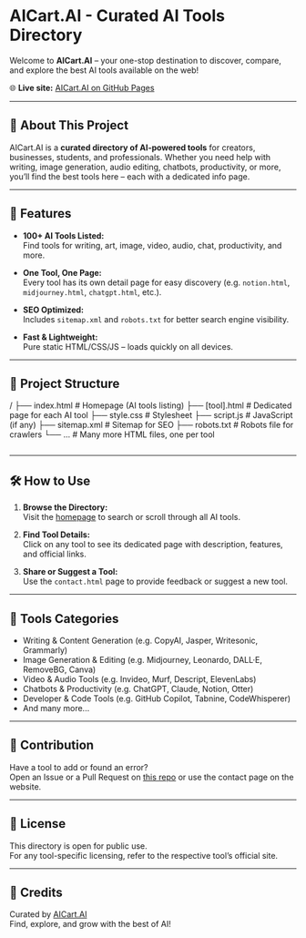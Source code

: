 # AICart.AI - Curated AI Tools Directory

Welcome to **AICart.AI** – your one-stop destination to discover, compare, and explore the best AI tools available on the web!

🌐 **Live site:** [AICart.AI on GitHub Pages](https://aicart-ai.github.io/aicart.ai/)

---

## 🚀 About This Project

AICart.AI is a **curated directory of AI-powered tools** for creators, businesses, students, and professionals. Whether you need help with writing, image generation, audio editing, chatbots, productivity, or more, you’ll find the best tools here – each with a dedicated info page.

---

## 🧰 Features

- **100+ AI Tools Listed:**  
    Find tools for writing, art, image, video, audio, chat, productivity, and more.

- **One Tool, One Page:**  
    Every tool has its own detail page for easy discovery (e.g. `notion.html`, `midjourney.html`, `chatgpt.html`, etc.).

- **SEO Optimized:**  
    Includes `sitemap.xml` and `robots.txt` for better search engine visibility.

- **Fast & Lightweight:**  
    Pure static HTML/CSS/JS – loads quickly on all devices.

---

## 📂 Project Structure
/
├── index.html              # Homepage (AI tools listing)
├── [tool].html             # Dedicated page for each AI tool
├── style.css               # Stylesheet
├── script.js               # JavaScript (if any)
├── sitemap.xml             # Sitemap for SEO
├── robots.txt              # Robots file for crawlers
└── ...                     # Many more HTML files, one per tool
```
```
---

## 🛠️ How to Use

1. **Browse the Directory:**  
   Visit the [homepage](https://aicart-ai.github.io/aicart.ai/) to search or scroll through all AI tools.

2. **Find Tool Details:**  
   Click on any tool to see its dedicated page with description, features, and official links.

3. **Share or Suggest a Tool:**  
   Use the `contact.html` page to provide feedback or suggest a new tool.

---

## 🤖 Tools Categories

- Writing & Content Generation (e.g. CopyAI, Jasper, Writesonic, Grammarly)
- Image Generation & Editing (e.g. Midjourney, Leonardo, DALL·E, RemoveBG, Canva)
- Video & Audio Tools (e.g. Invideo, Murf, Descript, ElevenLabs)
- Chatbots & Productivity (e.g. ChatGPT, Claude, Notion, Otter)
- Developer & Code Tools (e.g. GitHub Copilot, Tabnine, CodeWhisperer)
- And many more...

---

## 🌱 Contribution

Have a tool to add or found an error?  
Open an Issue or a Pull Request on [this repo](https://github.com/aicart-ai/aicart.ai) or use the contact page on the website.

---

## 📜 License

This directory is open for public use.  
For any tool-specific licensing, refer to the respective tool’s official site.

---

## 🙏 Credits

Curated by [AICart.AI](https://aicart-ai.github.io/aicart.ai/)  
Find, explore, and grow with the best of AI!
